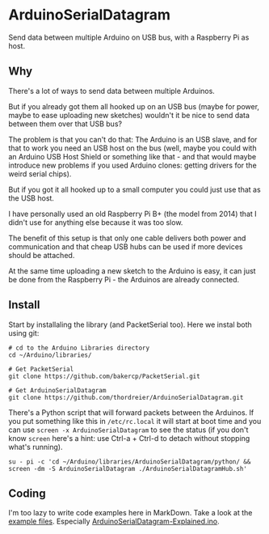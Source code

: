 # ArduinoSerialDatagram

Send data between multiple Arduino on USB bus, with a Raspberry Pi as host.


## Why

There's a lot of ways to send data between multiple Arduinos.

But if you already got them all hooked up on an USB bus (maybe for power, maybe to ease uploading new sketches) wouldn't it be nice to send data between them over that USB bus?

The problem is that you can't do that: The Arduino is an USB slave, and for that to work you need an USB host on the bus (well, maybe you could with an Arduino USB Host Shield or something like that - and that would maybe introduce new problems if you used Arduino clones: getting drivers for the weird serial chips).

But if you got it all hooked up to a small computer you could just use that as the USB host.

I have personally used an old Raspberry Pi B+ (the model from 2014) that I didn't use for anything else because it was too slow.

The benefit of this setup is that only one cable delivers both power and communication and that cheap USB hubs can be used if more devices should be attached.

At the same time uploading a new sketch to the Arduino is easy, it can just be done from the Raspberry Pi - the Arduinos are already connected.


## Install

Start by installaling the library (and PacketSerial too). Here we instal both using git:

```
# cd to the Arduino Libraries directory
cd ~/Arduino/libraries/

# Get PacketSerial
git clone https://github.com/bakercp/PacketSerial.git

# Get ArduinoSerialDatagram
git clone https://github.com/thordreier/ArduinoSerialDatagram.git
```

There's a Python script that will forward packets between the Arduinos. If you put something like this in `/etc/rc.local` it will start at boot time and you can use `screen -x ArduinoSerialDatagram` to see the status (if you don't know `screen` here's a hint: use Ctrl-a + Ctrl-d to detach without stopping what's running).

```
su - pi -c 'cd ~/Arduino/libraries/ArduinoSerialDatagram/python/ && screen -dm -S ArduinoSerialDatagram ./ArduinoSerialDatagramHub.sh'
```


## Coding

I'm too lazy to write code examples here in MarkDown. Take a look at the [example files](examples/). Especially [ArduinoSerialDatagram-Explained.ino](examples/ArduinoSerialDatagram-Explained/ArduinoSerialDatagram-Explained.ino).

